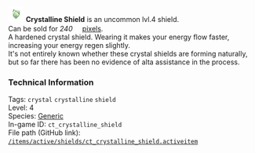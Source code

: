 ![ ](https://raw.githubusercontent.com/Ceterai/Enternia/main/items/active/shields/ct_crystalline_shield.png) **Crystalline Shield** is an uncommon lvl.4 shield.  
Can be sold for *240* <img src="https://starbounder.org/mediawiki/images/2/21/Pixel.png" width="12" height="16"/> [pixels](https://starbounder.org/Pixel).  
A hardened crystal shield. Wearing it makes your energy flow faster, increasing your energy regen slightly.  
It's not entirely known whether these crystal shields are forming naturally, but so far there has been no evidence of alta assistance in the process.

### Technical Information

Tags: `crystal` `crystalline` `shield`  
Level: 4  
Species: [Generic](https://starbounder.org/Perfectly_Generic_Item)  
In-game ID: `ct_crystalline_shield`  
File path (GitHub link): [`/items/active/shields/ct_crystalline_shield.activeitem`](https://github.com/Ceterai/Enternia/blob/main/items/active/shields/ct_crystalline_shield.activeitem)
